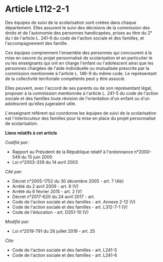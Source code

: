 # Article L112-2-1

Des équipes de suivi de la scolarisation sont créées dans chaque département. Elles assurent le suivi des décisions de la
commission des droits et de l'autonomie des personnes handicapées, prises au titre du 2° du I de l'article L. 241-6 du code
de l'action sociale et des familles, et l'accompagnement des famille.

Ces équipes comprennent l'ensemble des personnes qui concourent à la mise en oeuvre du projet personnalisé de scolarisation
et en particulier le ou les enseignants qui ont en charge l'enfant ou l'adolescent ainsi que les personnes chargées de l'aide
individuelle ou mutualisée prescrite par la commission mentionnée à l'article L. 146-9 du même code. Le représentant de la
collectivité territoriale compétente peut y être associé.

Elles peuvent, avec l'accord de ses parents ou de son représentant légal, proposer à la commission mentionnée à l'article L.
241-5 du code de l'action sociale et des familles toute révision de l'orientation d'un enfant ou d'un adolescent qu'elles
jugeraient utile.

L'enseignant référent qui coordonne les équipes de suivi de la scolarisation est l'interlocuteur des familles pour la mise en
place du projet personnalisé de scolarisation.

**Liens relatifs à cet article**

_Codifié par_:

  - Rapport au Président de la République relatif à l'ordonnance n°2000-549 du 15 juin 2000
  - Loi n°2003-339 du 14 avril 2003

_Cité par_:

  - Décret n°2005-1752 du 30 décembre 2005 - art. 7 (Ab)
  - Arrêté du 2 avril 2009 - art. 6 (V)
  - Arrêté du 6 février 2015 - art. 2 (V)
  - Décret n°2017-620 du 24 avril 2017 - art.
  - Code de l'action sociale et des familles - art. Annexe 2-12 (V)
  - Code de l'action sociale et des familles - art. L312-7-1 (V)
  - Code de l'éducation - art. D351-10 (V)

_Modifié par_:

  - Loi n°2019-791 du 26 juillet 2019 - art. 25

_Cite_:

  - Code de l'action sociale et des familles - art. L241-5
  - Code de l'action sociale et des familles - art. L241-6
